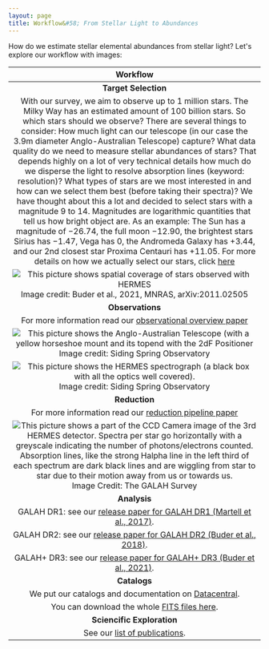 ```yaml
---
layout: page
title: Workflow&#58; From Stellar Light to Abundances
---
```


How do we estimate stellar elemental abundances from stellar light? Let's explore our workflow with images:

| Workflow|
|:-------------:|
| **Target Selection** |
| With our survey, we aim to observe up to 1 million stars. The Milky Way has an estimated amount of 100 billion stars. So which stars should we observe? There are several things to consider: How much light can our telescope (in our case the 3.9m diameter Anglo-Australian Telescope) capture? What data quality do we need to measure stellar abundances of stars? That depends highly on a lot of very technical details how much do we disperse the light to resolve absorption lines (keyword: resolution)? What types of stars are we most interested in and how can we select them best (before taking their spectra)? We have thought about this a lot and decided to select stars with a magnitude 9 to 14. Magnitudes are logarithmic quantities that tell us how bright object are. As an example: The Sun has a magnitude of −26.74, the full moon −12.90, the brightest stars Sirius has −1.47, Vega has 0, the Andromeda Galaxy has +3.44, and our 2nd closest star Proxima Centauri has +11.05. For more details on how we actually select our stars, click [here](https://the-galah-survey.github.io/about/technical_details.md) |
| ![This picture shows spatial coverage of stars observed with HERMES](../../assets/img/lb_overview_colored.png "AAT with 2dF topend") Image credit: Buder et al., 2021, MNRAS, arXiv:2011.02505 |
| **Observations** |
| For more information read our [observational overview paper](https://ui.adsabs.harvard.edu/abs/2017MNRAS.465.3203M/) |
| ![This picture shows the Anglo-Australian Telescope (with a yellow horseshoe mount and its topend with the 2dF Positioner](../../assets/img/aat_hermes.png "AAT with 2dF topend") Image credit: Siding Spring Observatory |
| ![This picture shows the HERMES spectrograph (a black box with all the optics well covered).](../../assets/img/hermes.png "HERMES spectrograph") Image credit: Siding Spring Observatory |
| **Reduction** |
| For more information read our [reduction pipeline paper](http://adsabs.harvard.edu/abs/2017MNRAS.464.1259K) |
| ![This picture shows a part of the CCD Camera image of the 3rd HERMES detector. Spectra per star go horizontally with a greyscale indicating the number of photons/electrons counted. Absorption lines, like the strong Halpha line in the left third of each spectrum are dark black lines and are wiggling from star to star due to their motion away from us or towards us.](../../assets/img/ccd3.png "Part of a raw image of CCD3 with spectra going horizontally") Image Credit: The GALAH Survey|
| **Analysis** |
| GALAH DR1: see our [release paper for GALAH DR1 (Martell et al., 2017)](https://ui.adsabs.harvard.edu/abs/2017MNRAS.465.3203M/). |
| GALAH DR2: see our [release paper for GALAH DR2 (Buder et al., 2018)](http://adsabs.harvard.edu/abs/2018MNRAS.478.4513B). |
| GALAH+ DR3: see our [release paper for GALAH+ DR3 (Buder et al., 2021)](https://ui.adsabs.harvard.edu/abs/2021MNRAS.tmp.1259B). |
| **Catalogs** |
| We put our catalogs and documentation on [Datacentral](https://docs.datacentral.org.au/galah/). |
| You can download the whole [FITS files here](https://cloud.datacentral.org.au/teamdata/GALAH/public/). |
| **Sciencific Exploration** |
| See our [list of publications](../../galah_production/publications.md). |
